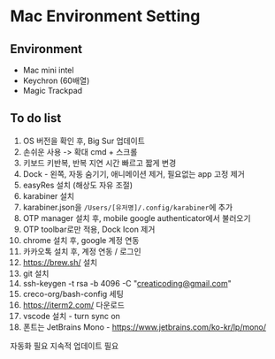 # Mac Environment Setting

## Environment

- Mac mini intel
- Keychron (60배열)
- Magic Trackpad

## To do list

1. OS 버전을 확인 후, Big Sur 업데이트
2. 손쉬운 사용 -> 확대 cmd + 스크롤
3. 키보드 키반복, 반복 지연 시간 빠르고 짧게 변경
4. Dock - 왼쪽, 자동 숨기기, 애니메이션 제거, 필요없는 app 고정 제거
5. easyRes 설치 (해상도 자유 조절)
6. karabiner 설치
7. karabiner.json을 `/Users/[유저명]/.config/karabiner`에 추가
8. OTP manager 설치 후, mobile google authenticator에서 불러오기
9. OTP toolbar로만 적용, Dock Icon 제거
10. chrome 설치 후, google 계정 연동
11. 카카오톡 설치 후, 계정 연동 / 로그인
12. https://brew.sh/ 설치
13. git 설치
14. ssh-keygen -t rsa -b 4096 -C "creaticoding@gmail.com"
15. creco-org/bash-config 세팅
16. https://iterm2.com/ 다운로드
17. vscode 설치 - turn sync on
18. 폰트는 JetBrains Mono - https://www.jetbrains.com/ko-kr/lp/mono/


자동화 필요
지속적 업데이트 필요
